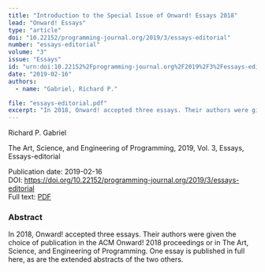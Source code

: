 ```yaml
---
title: "Introduction to the Special Issue of Onward! Essays 2018"
lead: "Onward! Essays"
type: "article"
doi: "10.22152/programming-journal.org/2019/3/essays-editorial"
number: "essays-editorial"
volume: "3"
issue: "Essays"
id: "urn:doi:10.22152%2Fprogramming-journal.org%2F2019%2F3%2Fessays-editorial"
date: "2019-02-16"
authors: 
  - name: "Gabriel, Richard P."

file: "essays-editorial.pdf"
excerpt: "In 2018, Onward! accepted three essays. Their authors were given the choice of publication in the ACM Onward! 2018 proceedings or in The Art, Science, and Engineering of Programming. One essay is published in full here, as are the extended abstracts of the two others."
---
```

Richard P. Gabriel

The Art, Science, and Engineering of Programming, 2019, Vol. 3, Essays, Essays-editorial

Publication date: 2019-02-16  
DOI: <https://doi.org/10.22152/programming-journal.org/2019/3/essays-editorial>  
Full text: [PDF](essays-editorial.pdf)  


### Abstract

In 2018, Onward! accepted three essays. Their authors were given the choice of publication in the ACM Onward! 2018 proceedings or in The Art, Science, and Engineering of Programming. One essay is published in full here, as are the extended abstracts of the two others.


